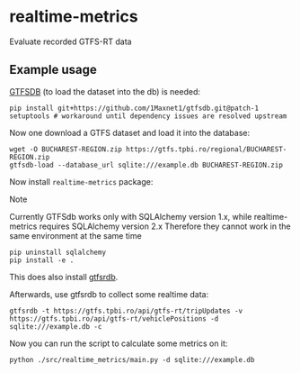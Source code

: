 # realtime-metrics

Evaluate recorded GTFS-RT data

## Example usage

[GTFSDB](https://github.com/OpenTransitTools/gtfsdb) (to load the dataset into the db) is needed:

```shell
pip install git+https://github.com/1Maxnet1/gtfsdb.git@patch-1 setuptools # workaround until dependency issues are resolved upstream
```

Now one download a GTFS dataset and load it into the database:

```shell
wget -O BUCHAREST-REGION.zip https://gtfs.tpbi.ro/regional/BUCHAREST-REGION.zip
gtfsdb-load --database_url sqlite:///example.db BUCHAREST-REGION.zip
```

Now install `realtime-metrics` package:

> [!NOTE]  
> Currently GTFSdb works only with SQLAlchemy version 1.x, while realtime-metrics requires SQLAlchemy version 2.x
> Therefore they cannot work in the same environment at the same time

```shell
pip uninstall sqlalchemy
pip install -e .
```

This does also install [gtfsrdb](https://github.com/public-transport/gtfsrdb).

Afterwards, use gtfsrdb to collect some realtime data:

```shell
gtfsrdb -t https://gtfs.tpbi.ro/api/gtfs-rt/tripUpdates -v https://gtfs.tpbi.ro/api/gtfs-rt/vehiclePositions -d sqlite:///example.db -c
```

Now you can run the script to calculate some metrics on it:

```shell
python ./src/realtime_metrics/main.py -d sqlite:///example.db 
```
